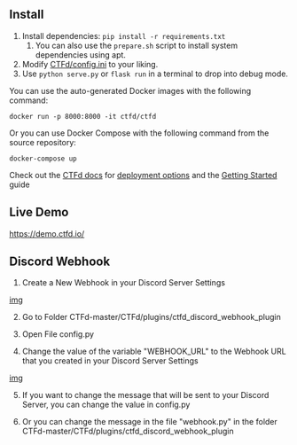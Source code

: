 

## Install

1. Install dependencies: `pip install -r requirements.txt`
   1. You can also use the `prepare.sh` script to install system dependencies using apt.
2. Modify [CTFd/config.ini](https://github.com/CTFd/CTFd/blob/master/CTFd/config.ini) to your liking.
3. Use `python serve.py` or `flask run` in a terminal to drop into debug mode.

You can use the auto-generated Docker images with the following command:

`docker run -p 8000:8000 -it ctfd/ctfd`

Or you can use Docker Compose with the following command from the source repository:

`docker-compose up`

Check out the [CTFd docs](https://docs.ctfd.io/) for [deployment options](https://docs.ctfd.io/docs/deployment/installation) and the [Getting Started](https://docs.ctfd.io/tutorials/getting-started/) guide

## Live Demo

https://demo.ctfd.io/

## Discord Webhook

1. Create a New Webhook in your Discord Server Settings

[img](https://iili.io/JF7dlee.png)

2. Go to Folder CTFd-master/CTFd/plugins/ctfd_discord_webhook_plugin

3. Open File config.py

4. Change the value of the variable "WEBHOOK_URL" to the Webhook URL that you created in your Discord Server Settings

[img](https://iili.io/JF73sxs.png)

5. If you want to change the message that will be sent to your Discord Server, you can change the value in config.py

6. Or you can change the message in the file "webhook.py" in the folder CTFd-master/CTFd/plugins/ctfd_discord_webhook_plugin